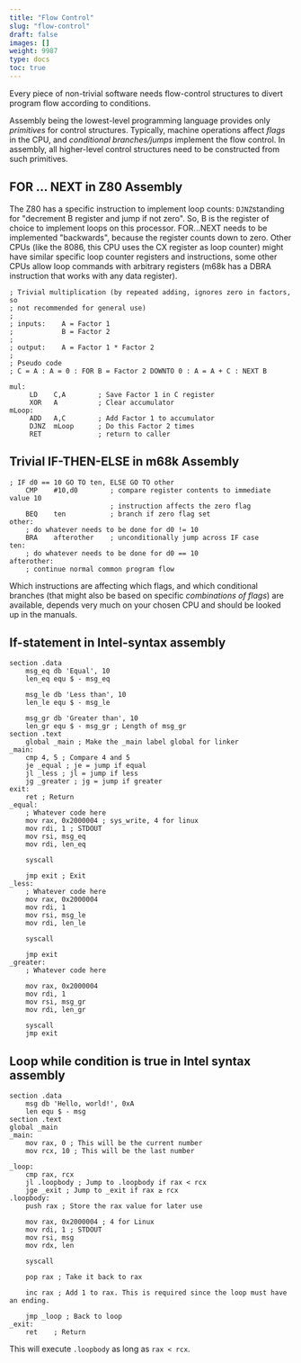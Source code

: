 ```yaml
---
title: "Flow Control"
slug: "flow-control"
draft: false
images: []
weight: 9987
type: docs
toc: true
---
```


Every piece of non-trivial software needs flow-control structures to divert program flow according to conditions. 

Assembly being the lowest-level programming language provides only *primitives* for control structures. Typically, machine operations affect *flags* in the CPU, and *conditional branches/jumps* implement the flow control. In assembly, all higher-level control structures need to be constructed from such primitives.



## FOR ... NEXT in Z80 Assembly
The Z80 has a specific instruction to implement loop counts: `DJNZ`standing for "decrement B register and jump if not zero". So, B is the register of choice to implement loops on this processor. FOR...NEXT needs to be implemented "backwards", because the register counts down to zero. Other CPUs (like the 8086, this CPU uses the CX register as loop counter) might have similar specific loop counter registers and instructions, some other CPUs allow loop commands with arbitrary registers (m68k has a DBRA instruction that works with any data register).

    ; Trivial multiplication (by repeated adding, ignores zero in factors, so 
    ; not recommended for general use)
    ;
    ; inputs:    A = Factor 1
    ;            B = Factor 2
    ;
    ; output:    A = Factor 1 * Factor 2
    ;
    ; Pseudo code
    ; C = A : A = 0 : FOR B = Factor 2 DOWNTO 0 : A = A + C : NEXT B

    mul:
         LD    C,A        ; Save Factor 1 in C register
         XOR   A          ; Clear accumulator
    mLoop:
         ADD   A,C        ; Add Factor 1 to accumulator
         DJNZ  mLoop      ; Do this Factor 2 times
         RET              ; return to caller

## Trivial IF-THEN-ELSE in m68k Assembly
    ; IF d0 == 10 GO TO ten, ELSE GO TO other
        CMP    #10,d0        ; compare register contents to immediate value 10
                             ; instruction affects the zero flag
        BEQ    ten           ; branch if zero flag set
    other:
        ; do whatever needs to be done for d0 != 10
        BRA    afterother    ; unconditionally jump across IF case 
    ten:
        ; do whatever needs to be done for d0 == 10
    afterother:
        ; continue normal common program flow

Which instructions are affecting which flags, and which conditional branches (that might also be based on specific *combinations of flags*) are available, depends very much on your chosen CPU and should be looked up in the manuals.

## If-statement in Intel-syntax assembly
    
    section .data
        msg_eq db 'Equal', 10
        len_eq equ $ - msg_eq
    
        msg_le db 'Less than', 10
        len_le equ $ - msg_le
    
        msg_gr db 'Greater than', 10
        len_gr equ $ - msg_gr ; Length of msg_gr
    section .text
        global _main ; Make the _main label global for linker
    _main:
        cmp 4, 5 ; Compare 4 and 5
        je _equal ; je = jump if equal
        jl _less ; jl = jump if less
        jg _greater ; jg = jump if greater
    exit:
        ret ; Return
    _equal:
        ; Whatever code here
        mov rax, 0x2000004 ; sys_write, 4 for linux
        mov rdi, 1 ; STDOUT
        mov rsi, msg_eq
        mov rdi, len_eq
        
        syscall
        
        jmp exit ; Exit
    _less:
        ; Whatever code here
        mov rax, 0x2000004
        mov rdi, 1
        mov rsi, msg_le
        mov rdi, len_le
        
        syscall
        
        jmp exit
    _greater:
        ; Whatever code here
        
        mov rax, 0x2000004
        mov rdi, 1
        mov rsi, msg_gr
        mov rdi, len_gr
        
        syscall
        jmp exit

## Loop while condition is true in Intel syntax assembly
    section .data
        msg db 'Hello, world!', 0xA
        len equ $ - msg
    section .text
    global _main
    _main:
        mov rax, 0 ; This will be the current number
        mov rcx, 10 ; This will be the last number
        
    _loop:
        cmp rax, rcx
        jl .loopbody ; Jump to .loopbody if rax < rcx
        jge _exit ; Jump to _exit if rax ≥ rcx
    .loopbody:
        push rax ; Store the rax value for later use
    
        mov rax, 0x2000004 ; 4 for Linux
        mov rdi, 1 ; STDOUT
        mov rsi, msg
        mov rdx, len
    
        syscall

        pop rax ; Take it back to rax
    
        inc rax ; Add 1 to rax. This is required since the loop must have an ending.    
    
        jmp _loop ; Back to loop
    _exit:
        ret    ; Return
This will execute `.loopbody` as long as `rax < rcx`.

